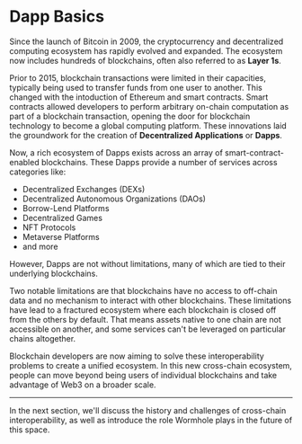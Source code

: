# Dapp Basics

Since the launch of Bitcoin in 2009, the cryptocurrency and decentralized computing ecosystem has rapidly evolved and expanded. The ecosystem now includes hundreds of blockchains, often also referred to as **Layer 1s**.

Prior to 2015, blockchain transactions were limited in their capacities, typically being used to transfer funds from one user to another. This changed with the intoduction of Ethereum and smart contracts. Smart contracts allowed developers to perform arbitrary on-chain computation as part of a blockchain transaction, opening the door for blockchain technology to become a global computing platform. These innovations laid the groundwork for the creation of **Decentralized Applications** or **Dapps**.

Now, a rich ecosystem of Dapps exists across an array of smart-contract-enabled blockchains. These Dapps provide a number of services across categories like:

- Decentralized Exchanges (DEXs)
- Decentralized Autonomous Organizations (DAOs)
- Borrow-Lend Platforms
- Decentralized Games
- NFT Protocols
- Metaverse Platforms
- and more

However, Dapps are not without limitations, many of which are tied to their underlying blockchains.

Two notable limitations are that blockchains have no access to off-chain data and no mechanism to interact with other blockchains. These limitations have lead to a fractured ecosystem where each blockchain is closed off from the others by default. That means assets native to one chain are not accessible on another, and some services can't be leveraged on particular chains altogether.

Blockchain developers are now aiming to solve these interoperability problems to create a unified ecosystem. In this new cross-chain ecosystem, people can move beyond being users of individual blockchains and take advantage of Web3 on a broader scale.

---

In the next section, we'll discuss the history and challenges of cross-chain interoperability, as well as introduce the role Wormhole plays in the future of this space.

